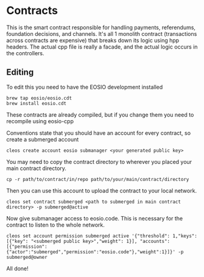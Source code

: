 # Contracts
This is the smart contract responsible for handling payments, referendums, foundation decisions, and channels. It's all 1 monolith contract (transactions across contracts are expensive) that breaks down its logic using hpp headers. The actual cpp file is really a facade, and the actual logic occurs in the controllers. 

## Editing 
To edit this you need to have the EOSIO development installed
```
brew tap eosio/eosio.cdt
brew install eosio.cdt
```
These contracts are already compiled, but if you change them you need to recompile using eosio-cpp

Conventions state that you should have an account for every contract, so create a submerged account
```
cleos create account eosio submanager <your generated public key> 
```
You may need to copy the contract directory to wherever you placed your main contract directory.
```
cp -r path/to/contract/in/repo path/to/your/main/contract/directory
```
Then you can use this account to upload the contract to your local network. 
```
cleos set contract submerged <path to submerged in main contract directory> -p submerged@active
```

Now give submanager access to eosio.code. This is necessary for the contract to listen to the whole network. 
```
cleos set account permission submerged active '{"threshold": 1,"keys": [{"key": "<submerged public key>","weight": 1}], "accounts": [{"permission":{"actor":"submerged","permission":"eosio.code"},"weight":1}]}' -p submerged@owner
```

All done!